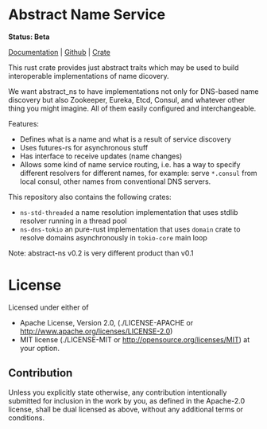 Abstract Name Service
=====================

**Status: Beta**

[Documentation](https://docs.rs/abstract-ns) |
[Github](https://github.com/tailhook/abstract-ns) |
[Crate](https://crates.io/crates/abstract-ns)

This rust crate provides just abstract traits which may be used to build
interoperable implementations of name dicovery.

We want abstract_ns to have implementations not only for DNS-based name
discovery but also Zookeeper, Eureka, Etcd, Consul, and whatever other thing
you might imagine. All of them easily configured and interchangeable.

Features:

* Defines what is a name and what is a result of service discovery
* Uses futures-rs for asynchronous stuff
* Has interface to receive updates (name changes)
* Allows some kind of name service routing, i.e. has a way to specify different
  resolvers for different names, for example: serve `*.consul` from local
  consul, other names from conventional DNS servers.

This repository also contains the following crates:

* ``ns-std-threaded`` a name resolution implementation that uses stdlib
  resolver running in a thread pool
* ``ns-dns-tokio`` an pure-rust implementation that uses ``domain`` crate to
  resolve domains asynchronously in ``tokio-core`` main loop

Note: abstract-ns v0.2 is very different product than v0.1


License
=======

Licensed under either of

* Apache License, Version 2.0,
  (./LICENSE-APACHE or http://www.apache.org/licenses/LICENSE-2.0)
* MIT license (./LICENSE-MIT or http://opensource.org/licenses/MIT)
  at your option.

Contribution
------------

Unless you explicitly state otherwise, any contribution intentionally
submitted for inclusion in the work by you, as defined in the Apache-2.0
license, shall be dual licensed as above, without any additional terms or
conditions.

